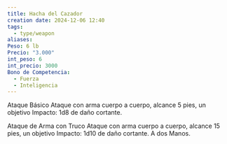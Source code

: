 ```yaml
---
title: Hacha del Cazador
creation date: 2024-12-06 12:40
tags:
  - type/weapon
aliases: 
Peso: 6 lb
Precio: "3.000"
int_peso: 6
int_precio: 3000
Bono de Competencia:
  - Fuerza
  - Inteligencia
---
```

Ataque Básico
Ataque con arma cuerpo a cuerpo, alcance 5 pies, un objetivo
Impacto: 1d8 de daño cortante.

Ataque de Arma con Truco
Ataque con arma cuerpo a cuerpo, alcance 15 pies, un objetivo
Impacto: 1d10 de daño cortante. A dos Manos.
